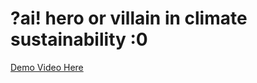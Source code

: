 # ?ai! hero or villain in climate sustainability :0

[Demo Video Here]([https://youtube.com/help](https://youtube.com/shorts/fhudOiFdgXk))
